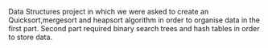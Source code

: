 Data Structures project in which we were asked to create an Quicksort,mergesort and heapsort algorithm in order to organise data in the first part. Second part required binary search trees and hash tables in order to store data.
